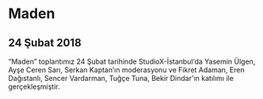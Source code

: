 Maden
=====

24 Şubat 2018
-------------


“Maden” toplantımız 24 Şubat tarihinde StudioX-İstanbul‘da Yasemin Ülgen, Ayşe Ceren Sarı, Serkan Kaptan’ın moderasyonu ve Fikret Adaman, Eren Dağıstanlı, Sencer Vardarman, Tuğçe Tuna, Bekir Dindar'ın katılımı ile gerçekleşmiştir.
